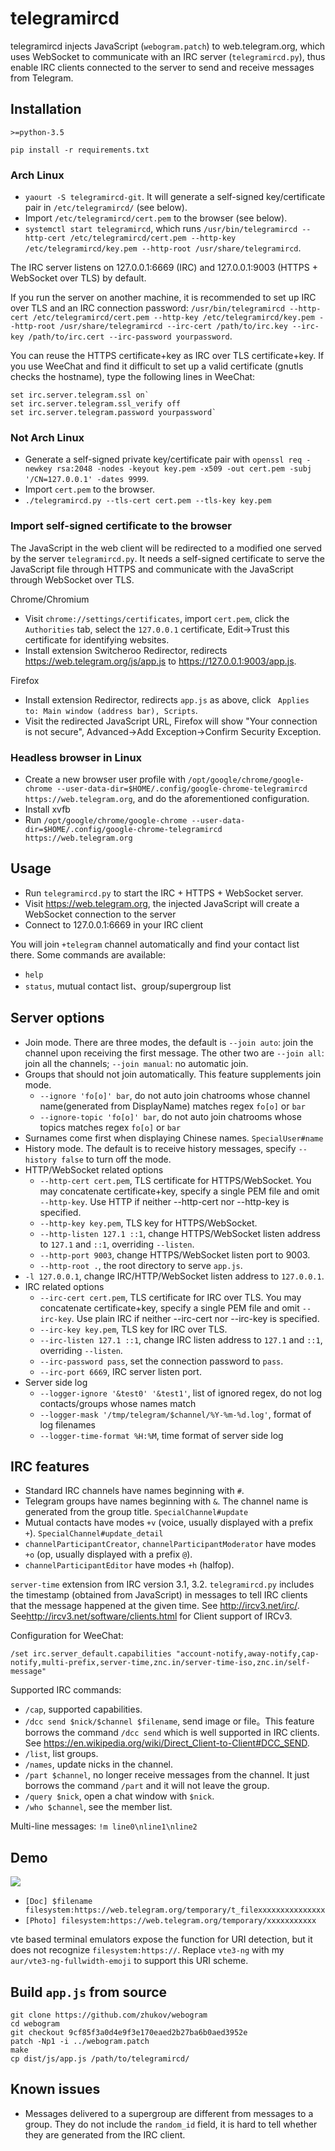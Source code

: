# telegramircd

telegramircd injects JavaScript (`webogram.patch`) to web.telegram.org, which uses WebSocket to communicate with an IRC server (`telegramircd.py`), thus enable IRC clients connected to the server to send and receive messages from Telegram.

## Installation

`>=python-3.5`

`pip install -r requirements.txt`

### Arch Linux

- `yaourt -S telegramircd-git`. It will generate a self-signed key/certificate pair in `/etc/telegramircd/` (see below).
- Import `/etc/telegramircd/cert.pem` to the browser (see below).
- `systemctl start telegramircd`, which runs `/usr/bin/telegramircd --http-cert /etc/telegramircd/cert.pem --http-key /etc/telegramircd/key.pem --http-root /usr/share/telegramircd`.

The IRC server listens on 127.0.0.1:6669 (IRC) and 127.0.0.1:9003 (HTTPS + WebSocket over TLS) by default.

If you run the server on another machine, it is recommended to set up IRC over TLS and an IRC connection password: `/usr/bin/telegramircd --http-cert /etc/telegramircd/cert.pem --http-key /etc/telegramircd/key.pem --http-root /usr/share/telegramircd --irc-cert /path/to/irc.key --irc-key /path/to/irc.cert --irc-password yourpassword`.

You can reuse the HTTPS certificate+key as IRC over TLS certificate+key. If you use WeeChat and find it difficult to set up a valid certificate (gnutls checks the hostname), type the following lines in WeeChat:
```
set irc.server.telegram.ssl on`
set irc.server.telegram.ssl_verify off
set irc.server.telegram.password yourpassword`
```

### Not Arch Linux

- Generate a self-signed private key/certificate pair with `openssl req -newkey rsa:2048 -nodes -keyout key.pem -x509 -out cert.pem -subj '/CN=127.0.0.1' -dates 9999`.
- Import `cert.pem` to the browser.
- `./telegramircd.py --tls-cert cert.pem --tls-key key.pem`

### Import self-signed certificate to the browser

The JavaScript in the web client will be redirected to a modified one served by the server `telegramircd.py`. It needs a self-signed certificate to serve the JavaScript file through HTTPS and communicate with the JavaScript through WebSocket over TLS.

Chrome/Chromium

- Visit `chrome://settings/certificates`, import `cert.pem`, click the `Authorities` tab, select the `127.0.0.1` certificate, Edit->Trust this certificate for identifying websites.
- Install extension Switcheroo Redirector, redirects <https://web.telegram.org/js/app.js> to <https://127.0.0.1:9003/app.js>.

Firefox

- Install extension Redirector, redirects `app.js` as above, click ` Applies to: Main window (address bar), Scripts`.
- Visit the redirected JavaScript URL, Firefox will show "Your connection is not secure", Advanced->Add Exception->Confirm Security Exception.

### Headless browser in Linux

- Create a new browser user profile with `/opt/google/chrome/google-chrome --user-data-dir=$HOME/.config/google-chrome-telegramircd https://web.telegram.org`, and do the aforementioned configuration.
- Install xvfb
- Run `/opt/google/chrome/google-chrome --user-data-dir=$HOME/.config/google-chrome-telegramircd https://web.telegram.org`

## Usage

- Run `telegramircd.py` to start the IRC + HTTPS + WebSocket server.
- Visit <https://web.telegram.org>, the injected JavaScript will create a WebSocket connection to the server
- Connect to 127.0.0.1:6669 in your IRC client

You will join `+telegram` channel automatically and find your contact list there. Some commands are available:

- `help`
- `status`, mutual contact list、group/supergroup list

## Server options

- Join mode. There are three modes, the default is `--join auto`: join the channel upon receiving the first message. The other two are `--join all`: join all the channels; `--join manual`: no automatic join.
- Groups that should not join automatically. This feature supplements join mode.
  + `--ignore 'fo[o]' bar`, do not auto join chatrooms whose channel name(generated from DisplayName) matches regex `fo[o]` or `bar`
  + `--ignore-topic 'fo[o]' bar`, do not auto join chatrooms whose topics matches regex `fo[o]` or `bar`
- Surnames come first when displaying Chinese names. `SpecialUser#name`
- History mode. The default is to receive history messages, specify `--history false` to turn off the mode.
- HTTP/WebSocket related options
  + `--http-cert cert.pem`, TLS certificate for HTTPS/WebSocket. You may concatenate certificate+key, specify a single PEM file and omit `--http-key`. Use HTTP if neither --http-cert nor --http-key is specified.
  + `--http-key key.pem`, TLS key for HTTPS/WebSocket.
  + `--http-listen 127.1 ::1`, change HTTPS/WebSocket listen address to `127.1` and `::1`, overriding `--listen`.
  + `--http-port 9003`, change HTTPS/WebSocket listen port to 9003.
  + `--http-root .`, the root directory to serve `app.js`.
- `-l 127.0.0.1`, change IRC/HTTP/WebSocket listen address to `127.0.0.1`.
- IRC related options
  + `--irc-cert cert.pem`, TLS certificate for IRC over TLS. You may concatenate certificate+key, specify a single PEM file and omit `--irc-key`. Use plain IRC if neither --irc-cert nor --irc-key is specified.
  + `--irc-key key.pem`, TLS key for IRC over TLS.
  + `--irc-listen 127.1 ::1`, change IRC listen address to `127.1` and `::1`, overriding `--listen`.
  + `--irc-password pass`, set the connection password to `pass`.
  + `--irc-port 6669`, IRC server listen port.
- Server side log
  + `--logger-ignore '&test0' '&test1'`, list of ignored regex, do not log contacts/groups whose names match
  + `--logger-mask '/tmp/telegram/$channel/%Y-%m-%d.log'`, format of log filenames
  + `--logger-time-format %H:%M`, time format of server side log

## IRC features

- Standard IRC channels have names beginning with `#`.
- Telegram groups have names beginning with `&`. The channel name is generated from the group title. `SpecialChannel#update`
- Mutual contacts have modes `+v` (voice, usually displayed with a prefix `+`). `SpecialChannel#update_detail`
- `channelParticipantCreator`, `channelParticipantModerator` have modes `+o` (op, usually displayed with a prefix `@`).
- `channelParticipantEditor` have modes `+h` (halfop).

`server-time` extension from IRC version 3.1, 3.2. `telegramircd.py` includes the timestamp (obtained from JavaScript) in messages to tell IRC clients that the message happened at the given time. See <http://ircv3.net/irc/>. See<http://ircv3.net/software/clients.html> for Client support of IRCv3.

Configuration for WeeChat:
```
/set irc.server_default.capabilities "account-notify,away-notify,cap-notify,multi-prefix,server-time,znc.in/server-time-iso,znc.in/self-message"
```

Supported IRC commands:

- `/cap`, supported capabilities.
- `/dcc send $nick/$channel $filename`, send image or file。This feature borrows the command `/dcc send` which is well supported in IRC clients. See <https://en.wikipedia.org/wiki/Direct_Client-to-Client#DCC_SEND>.
- `/list`, list groups.
- `/names`, update nicks in the channel.
- `/part $channel`, no longer receive messages from the channel. It just borrows the command `/part` and it will not leave the group.
- `/query $nick`, open a chat window with `$nick`.
- `/who $channel`, see the member list.

Multi-line messages: `!m line0\nline1\nline2`

## Demo

![](https://maskray.me/static/2016-05-07-telegramircd/run.jpg)

- `[Doc] $filename filesystem:https://web.telegram.org/temporary/t_filexxxxxxxxxxxxxxx`
- `[Photo] filesystem:https://web.telegram.org/temporary/xxxxxxxxxxx`

vte based terminal emulators expose the function for URI detection, but it does not recognize `filesystem:https://`. Replace `vte3-ng` with my `aur/vte3-ng-fullwidth-emoji` to support this URI scheme.

## Build `app.js` from source

```
git clone https://github.com/zhukov/webogram
cd webogram
git checkout 9cf85f3a0d4e9f3e170eaed2b27ba6b0aed3952e
patch -Np1 -i ../webogram.patch
make
cp dist/js/app.js /path/to/telegramircd/
```

## Known issues

- Messages delivered to a supergroup are different from messages to a group. They do not include the `random_id` field, it is hard to tell whether they are generated from the IRC client.
